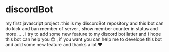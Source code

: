 # discordBot

my first javascript project .this is my discordBot repository and this bot can do kick and ban member of server , show member counter in status and more ... . i try to add some new feature to my discord bot latter and i hope this bot can help you 😊 ,
if you want you can help me to develope this bot and add some new feature and thanks a lot ❤
